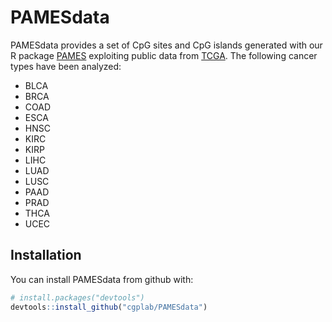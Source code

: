 
<!-- README.md is generated from README.Rmd. Please edit that file -->
PAMESdata
=========

PAMESdata provides a set of CpG sites and CpG islands generated with our R package [PAMES](https://github.com/cgplab/PAMESdata) exploiting public data from [TCGA](https://portal.gdc.cancer.gov/). The following cancer types have been analyzed:

-   BLCA
-   BRCA
-   COAD
-   ESCA
-   HNSC
-   KIRC
-   KIRP
-   LIHC
-   LUAD
-   LUSC
-   PAAD
-   PRAD
-   THCA
-   UCEC

Installation
------------

You can install PAMESdata from github with:

``` r
# install.packages("devtools")
devtools::install_github("cgplab/PAMESdata")
```
